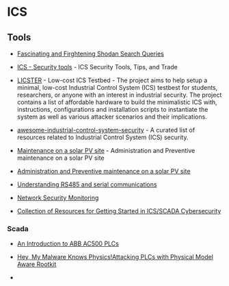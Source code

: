 # ICS

## Tools

* [Fascinating and Firghtening Shodan Search Queries](https://jarv.is/notes/shodan*search*queries/)  

* [ICS - Security tools](https://github.com/ITI/ICS-Security-Tools) - 
ICS Security Tools, Tips, and Trade

* [LICSTER](https://github.com/hsainnos/LICSTER) - 
Low-cost ICS Testbed - The project aims to help setup a minimal, low-cost Industrial Control System (ICS) testbest for students, researchers, or anyone with an interest in industrial security. The project contains a list of affordable hardware to build the minimalistic ICS with, instructions, configurations and installation scripts to instantiate the system as well as various attacker scenarios and their implications.

* [awesome-industrial-control-system-security](https://github.com/hslatman/awesome-industrial-control-system-security) - 
A curated list of resources related to Industrial Control System (ICS) security.

* [Maintenance on a solar PV site](https://trackso.in/administration-and-preventive-maintenance-on-a-solar-pv-site/) -
Administration and Preventive maintenance on a solar PV site

* [Administration and Preventive maintenance on a solar PV site](https://trackso.in/administration-and-preventive-maintenance-on-a-solar-pv-site/)

* [Understanding RS485 and serial communications](https://www.youtube.com/watch?v=3wgKcUDlHuM)

* [Network Security Monitoring](https://www.youtube.com/watch?v=H6AWRziR028)

* [Collection of Resources for Getting Started in ICS/SCADA Cybersecurity](https://www.robertmlee.org/a-collection-of-resources-for-getting-started-in-icsscada-cybersecurity/)


### Scada

* [An Introduction to ABB AC500 PLCs](https://www.youtube.com/watch?v=I-EJrD8d9zQ)

* [Hey, My Malware Knows Physics!Attacking PLCs with Physical Model Aware Rootkit](https://www.ndss-symposium.org/wp-content/uploads/2017/09/ndss2017_08-1_Garcia_paper.pdf)

* []()